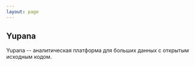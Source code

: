 ```yaml
---
layout: page
---
```


## Yupana

Yupana -- аналитическая платформа для больших данных с открытым исходным кодом.
